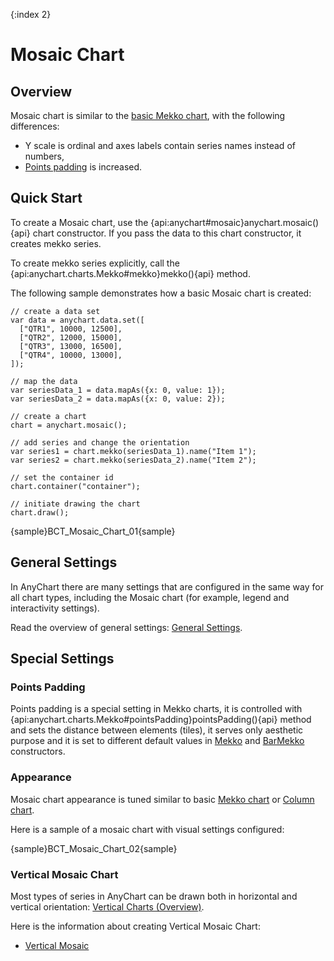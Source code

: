 {:index 2}
# Mosaic Chart

## Overview

Mosaic chart is similar to the [basic Mekko chart](Mekko_Chart), with the following differences:
- Y scale is ordinal and axes labels contain series names instead of numbers,
- [Points padding](#points_padding) is increased.

## Quick Start

To create a Mosaic chart, use the {api:anychart#mosaic}anychart.mosaic(){api} chart constructor. If you pass the data to this chart constructor, it creates mekko series.

To create mekko series explicitly, call the {api:anychart.charts.Mekko#mekko}mekko(){api} method.

The following sample demonstrates how a basic Mosaic chart is created:

```
// create a data set
var data = anychart.data.set([
  ["QTR1", 10000, 12500],
  ["QTR2", 12000, 15000],
  ["QTR3", 13000, 16500],
  ["QTR4", 10000, 13000],
]);

// map the data
var seriesData_1 = data.mapAs({x: 0, value: 1});
var seriesData_2 = data.mapAs({x: 0, value: 2});

// create a chart
chart = anychart.mosaic();

// add series and change the orientation
var series1 = chart.mekko(seriesData_1).name("Item 1");
var series2 = chart.mekko(seriesData_2).name("Item 2");

// set the container id
chart.container("container");

// initiate drawing the chart
chart.draw();
```

{sample}BCT\_Mosaic\_Chart\_01{sample}

## General Settings

In AnyChart there are many settings that are configured in the same way for all chart types, including the Mosaic chart (for example, legend and interactivity settings).

Read the overview of general settings: [General Settings](../General_Settings).

## Special Settings

### Points Padding

Points padding is a special setting in Mekko charts, it is controlled with {api:anychart.charts.Mekko#pointsPadding}pointsPadding(){api} method and sets the distance between elements (tiles), it serves only aesthetic purpose and it is set to different default values in [Mekko](Mekko_Chart) and [BarMekko](BarMekko_Chart) constructors.

### Appearance

Mosaic chart appearance is tuned similar to basic [Mekko chart](Mekko_Chart#appearance) or [Column chart](../Column_Chart).

Here is a sample of a mosaic chart with visual settings configured:

{sample}BCT\_Mosaic\_Chart\_02{sample}

### Vertical Mosaic Chart

Most types of series in AnyChart can be drawn both in horizontal and vertical orientation: [Vertical Charts (Overview)](../Vertical/Overview).

Here is the information about creating Vertical Mosaic Chart:

* [Vertical Mosaic](../Vertical/Mosaic_Chart)